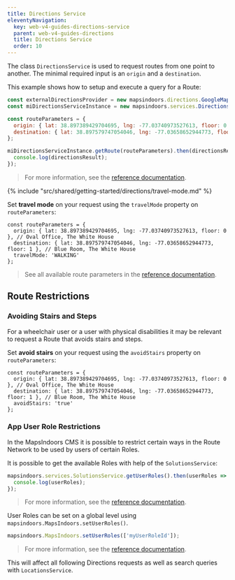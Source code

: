 ```yaml
---
title: Directions Service
eleventyNavigation:
  key: web-v4-guides-directions-service
  parent: web-v4-guides-directions
  title: Directions Service
  order: 10
---
```


The class `DirectionsService` is used to request routes from one point to another. The minimal required input is an `origin` and a `destination`.

This example shows how to setup and execute a query for a Route:

```js
const externalDirectionsProvider = new mapsindoors.directions.GoogleMapsProvider();
const miDirectionsServiceInstance = new mapsindoors.services.DirectionsService(externalDirectionsProvider);

const routeParameters = {
  origin: { lat: 38.897389429704695, lng: -77.03740973527613, floor: 0 }, // Oval Office, The White House
  destination: { lat: 38.897579747054046, lng: -77.03658652944773, floor: 1 } // Blue Room, The White House
};

miDirectionsServiceInstance.getRoute(routeParameters).then(directionsResult => {
  console.log(directionsResult);
});
```

> For more information, see the [reference documentation](https://app.mapsindoors.com/mapsindoors/js/sdk/latest/docs/mapsindoors.services.DirectionsService.html).

<!-- Travel-mode -->
{% include "src/shared/getting-started/directions/travel-mode.md" %}

Set **travel mode** on your request using the `travelMode` property on `routeParameters`:

```js/3
const routeParameters = {
  origin: { lat: 38.897389429704695, lng: -77.03740973527613, floor: 0 }, // Oval Office, The White House
  destination: { lat: 38.897579747054046, lng: -77.03658652944773, floor: 1 }, // Blue Room, The White House
  travelMode: 'WALKING'
};
```

> See all available route parameters in the [reference documentation](https://app.mapsindoors.com/mapsindoors/js/sdk/latest/docs/mapsindoors.services.DirectionsService.html#getRoute).

## Route Restrictions

### Avoiding Stairs and Steps

For a wheelchair user or a user with physical disabilities it may be relevant to request a Route that avoids stairs and steps.

Set **avoid stairs** on your request using the `avoidStairs` property on `routeParameters`:

```js/3
const routeParameters = {
  origin: { lat: 38.897389429704695, lng: -77.03740973527613, floor: 0 }, // Oval Office, The White House
  destination: { lat: 38.897579747054046, lng: -77.03658652944773, floor: 1 }, // Blue Room, The White House
  avoidStairs: 'true'
};
```

### App User Role Restrictions

In the MapsIndoors CMS it is possible to restrict certain ways in the Route Network to be used by users of certain Roles.

It is possible to get the available Roles with help of the `SolutionsService`:

```js
mapsindoors.services.SolutionsService.getUserRoles().then(userRoles => {
  console.log(userRoles);
});
```

> For more information, see the [reference documentation](https://app.mapsindoors.com/mapsindoors/js/sdk/latest/docs/mapsindoors.services.SolutionsService.html#getUserRoles).

User Roles can be set on a global level using `mapsindoors.MapsIndoors.setUserRoles()`.

```js
mapsindoors.MapsIndoors.setUserRoles(['myUserRoleId']);
```

> For more information, see the [reference documentation](https://app.mapsindoors.com/mapsindoors/js/sdk/latest/docs/mapsindoors.MapsIndoors.html#.setUserRoles).

This will affect all following Directions requests as well as search queries with `LocationsService`.
